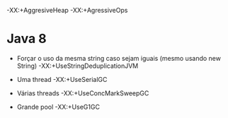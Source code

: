 
-XX:+AggresiveHeap
-XX:+AgressiveOps

# Java 8
* Forçar o uso da mesma string caso sejam iguais (mesmo usando new String)
-XX:+UseStringDeduplicationJVM

* Uma thread
-XX:+UseSerialGC

* Várias threads
-XX:+UseConcMarkSweepGC

* Grande pool
-XX:+UseG1GC
